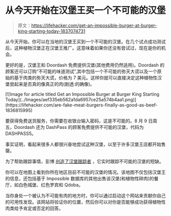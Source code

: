 # 从今天开始在汉堡王买一个不可能的汉堡

> 原文：<https://lifehacker.com/get-an-impossible-burger-at-burger-king-starting-today-1837074731>

从今天开始，你可以在当地的汉堡王买到一个不可能的汉堡。在几个试点成功测试后，这种植物汉堡正在汉堡王推广。这意味着如果你还没有尝试过，现在是你的机会。



更好的是，汉堡王和 Doordash 免费提供汉堡(其他费用仍然适用)。Doordash 的顾客还可以订购“不可能的味道测试”,其中包括一个不可能的弥天大谎以及一个原始的基于肉类的弥天大谎，价格为 7 美元。这样你就可以直接决定这种植物性汉堡尝起来是否真的像真正的肉(剧透:的确像)。

<aside data-commerce-source="inset" class="sc-16a0mhj-2 gAjHzr">[![Image for article titled Get an Impossible Burger at Burger King Starting Today](../Images/aef335eb562a1da6957ce25a574b4aa1.png)](https://lifehacker.com/are-fake-meat-burgers-finally-as-good-as-beef-1836815995)</aside>

要获得免费送货服务，你需要在收银台输入密码，这是不可能的。8 月 9 日周五，Doordash 还为 DashPass 的顾客免费提供不可能的汉堡，代码为 DASHPASS5。

事实证明，看起来很多人都很兴奋地尝试这种汉堡，以至于许多汉堡王店都开始售罄。

为了帮助跟踪事情，彭博 [创造了汉堡跟踪者](https://www.bloomberg.com/features/impossible-burger-where-to-buy/) ，它实时跟踪不可能的汉堡的短缺。

你可以在地图上看到你所在地区目前不可能的汉堡的情况。该地图不仅包括汉堡王的信息，还包括基于 Impossible 数据库的其他出售该汉堡(和植物性碎肉)的餐厅，如白色城堡、红色罗宾和 Qdoba。

当你身处一个被认为不可能有肉的地方时，你可以通过启动这个网站来贡献你自己的可用性发现。该网站将验证你的位置，然后你可以对你是否能够成功获得植物性肉类给予肯定或否定的回答。
